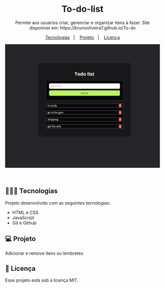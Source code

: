 <h1 align="center"> To-do-list </h1>

<p align="center">
Permite aos usuários criar, gerenciar e organizar itens à fazer. Site disponível em: https://brunooliveira7.github.io/To-do
</p>

<p align="center">
  <a href="#-tecnologias">Tecnologias</a>&nbsp;&nbsp;&nbsp;|&nbsp;&nbsp;&nbsp;
  <a href="#-projeto">Projeto</a>&nbsp;&nbsp;&nbsp;|&nbsp;&nbsp;&nbsp;
  <a href="#memo-licença">Licença</a>
</p>

<p align="center">
  <img alt="License" src="https://github.com/brunooliveira7/To-do/blob/main/assets/Layout%20-%20Todo%20list.png">
</p>

<br>

## 🧑🏻‍💻 Tecnologias

Projeto desenvolvido com as seguintes tecnologias:

- HTML e CSS
- JavaScript
- Git e Github

## 💻 Projeto

Adicionar e remove itens ou lembretes.


## :memo: Licença

Esse projeto está sob a licença MIT.
